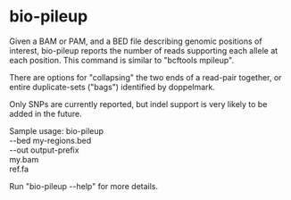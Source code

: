 # bio-pileup

Given a BAM or PAM, and a BED file describing genomic positions of interest,
bio-pileup reports the number of reads supporting each allele at each position.
This command is similar to "bcftools mpileup".

There are options for "collapsing" the two ends of a read-pair together, or
entire duplicate-sets ("bags") identified by doppelmark.

Only SNPs are currently reported, but indel support is very likely to be added
in the future.

Sample usage:
bio-pileup \
    --bed my-regions.bed \
    --out output-prefix \
    my.bam \
    ref.fa

Run "bio-pileup --help" for more details.
